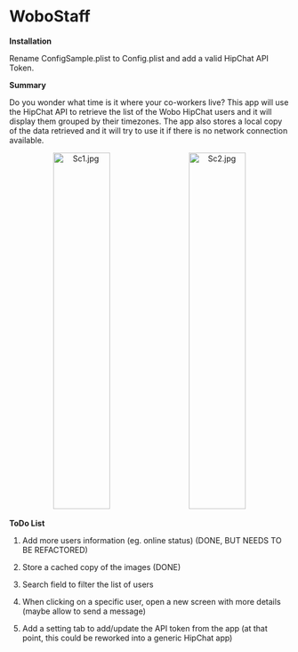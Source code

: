 # WoboStaff

**Installation**

Rename ConfigSample.plist to Config.plist and add a valid HipChat API Token.

**Summary**

Do you wonder what time is it where your co-workers live?
This app will use the HipChat API to retrieve the list of the Wobo HipChat users and it will display them grouped by their timezones.
The app also stores a local copy of the data retrieved and it will try to use it if there is no network connection available.

<div align="center">
        <img width="45%" height="640px" src="/../screenshots/sc1.jpg" alt="Sc1.jpg"</img>
        <img height="0" width="10px">
        <img width="45%" height="640px" src="/../screenshots/sc2.jpg" alt="Sc2.jpg"</img>
</div>


**ToDo List**

1) Add more users information (eg. online status) (DONE, BUT NEEDS TO BE REFACTORED)

2) Store a cached copy of the images (DONE)

3) Search field to filter the list of users

4) When clicking on a specific user, open a new screen with more details (maybe allow to send a message)

5) Add a setting tab to add/update the API token from the app (at that point, this could be reworked into a generic HipChat app)
